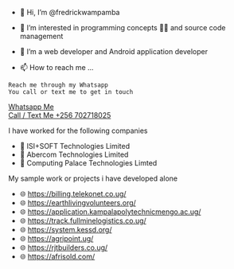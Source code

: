 - 👋 Hi, I’m @fredrickwampamba
- 👀 I’m interested in programming concepts 👨‍💻 and source code management
- 🌱 I’m a web developer and Android application developer


- 📫 How to reach me ...
```
Reach me through my Whatsapp
You call or text me to get in touch
```
<a href="https://wa.me/256702718025">Whatsapp Me</a>
<br>
<a href="tel:+256702718025">Call / Text Me  +256 702718025</a>

I have worked for the following companies 
- 🏨 ISI+SOFT Technologies Limited
- 🏨 Abercom Technologies Limited
- 🏨 Computing Palace Technologies Limted

My sample work or projects i have developed alone
- 🌐 https://billing.telekonet.co.ug/
- 🌐 https://earthlivingvolunteers.org/
- 🌐 https://application.kampalapolytechnicmengo.ac.ug/
- 🌐 https://track.fullminelogistics.co.ug/
- 🌐 https://system.kessd.org/
- 🌐 https://agripoint.ug/
- 🌐 https://rjtbuilders.co.ug/
- 🌐 https://afrisold.com/

<!---
fredrickwampamba/fredrickwampamba is a ✨ special ✨ repository because its `README.md` (this file) appears on your GitHub profile.
You can click the Preview link to take a look at your changes.
--->
